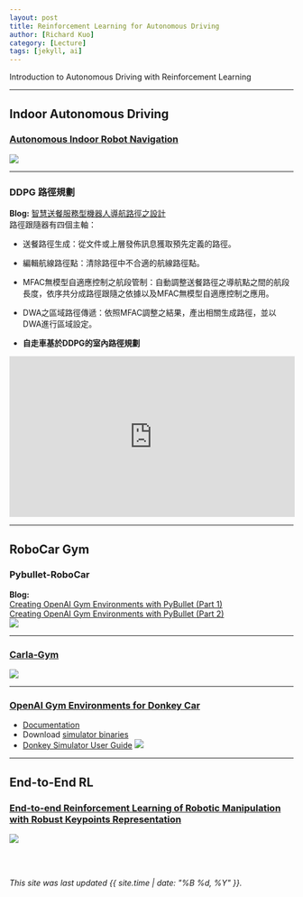 ```yaml
---
layout: post
title: Reinforcement Learning for Autonomous Driving 
author: [Richard Kuo]
category: [Lecture]
tags: [jekyll, ai]
---
```


Introduction to Autonomous Driving with Reinforcement Learning

---
## Indoor Autonomous Driving

### [Autonomous Indoor Robot Navigation](https://arxiv.org/abs/2005.13857)
![](https://d3i71xaburhd42.cloudfront.net/8a47843c2e664e5e7e218e2d891726d023619403/3-Figure4-1.png)

---
### DDPG 路徑規劃
**Blog:** [智慧送餐服務型機器人導航路徑之設計](https://www.phdbooks.com.tw/cn/magazine/detail/1225)<br>
路徑跟隨器有四個主軸：<br>
* 送餐路徑生成：從文件或上層發佈訊息獲取預先定義的路徑。
* 編輯航線路徑點：清除路徑中不合適的航線路徑點。
* MFAC無模型自適應控制之航段管制：自動調整送餐路徑之導航點之間的航段長度，依序共分成路徑跟隨之依據以及MFAC無模型自適應控制之應用。
* DWA之區域路徑傳遞：依照MFAC調整之結果，產出相關生成路徑，並以DWA進行區域設定。

* **自走車基於DDPG的室內路徑規劃**<br>
<iframe width="506" height="285" src="https://www.youtube.com/embed/TNRjb8q6XxM" title="自走車基於DDPG的室內路徑規劃" frameborder="0" allow="accelerometer; autoplay; clipboard-write; encrypted-media; gyroscope; picture-in-picture" allowfullscreen></iframe>

---
## RoboCar Gym

### Pybullet-RoboCar
**Blog:** <br>
[Creating OpenAI Gym Environments with PyBullet (Part 1)](https://gerardmaggiolino.medium.com/creating-openai-gym-environments-with-pybullet-part-1-13895a622b24)<br>
[Creating OpenAI Gym Environments with PyBullet (Part 2)](https://gerardmaggiolino.medium.com/creating-openai-gym-environments-with-pybullet-part-2-a1441b9a4d8e)<br>
![](https://media0.giphy.com/media/VI3OuvQShK3gzENiVz/giphy.gif?cid=790b761131bda06b74fcd9bb06c6a43939cf446edf403a68&rid=giphy.gif&ct=g)

---
### [Carla-Gym](https://github.com/PacktPublishing/Hands-On-Intelligent-Agents-with-OpenAI-Gym/tree/master/ch7#2-carla-gym)
![](https://user-images.githubusercontent.com/4770482/149642030-9a5fc2b0-9268-45cc-9328-04f2b2e423e6.gif)

---
### [OpenAI Gym Environments for Donkey Car](https://github.com/tawnkramer/gym-donkeycar)
* [Documentation](https://gym-donkeycar.readthedocs.io/en/latest/)
* Download [simulator binaries](https://github.com/tawnkramer/gym-donkeycar/releases)
* [Donkey Simulator User Guide](https://docs.donkeycar.com/guide/simulator/)
![](https://docs.donkeycar.com/assets/sim_screen_shot.png)

---
## End-to-End RL

### [End-to-end Reinforcement Learning of Robotic Manipulation with Robust Keypoints Representation](https://arxiv.org/pdf/2202.06027.pdf)
![](https://github.com/rkuo2000/EdgeAI-course/blob/main/images/End-to-End_Reinforcement_Learning.png?raw=true)


<br>
<br>

*This site was last updated {{ site.time | date: "%B %d, %Y" }}.*


